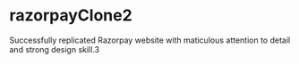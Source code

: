 # razorpayClone2
Successfully replicated Razorpay website with maticulous attention to detail and strong design skill.3
